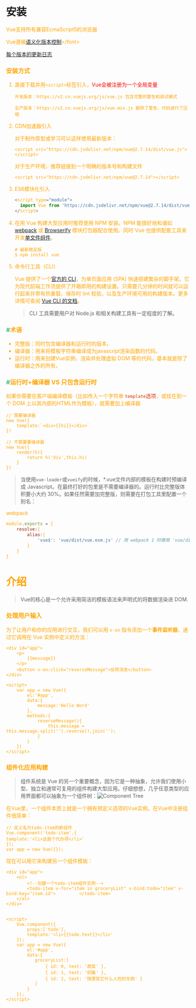 # 安装

<font color='orange'>Vue支持所有兼容EcmaScript5的浏览器</font>

<font color="orange">Vue遵循[语义化版本控制](https://semver.org/lang/zh-CN/ '语义化版本控制')</font>

<font color="orange">[每个版本的更新日志](https://github.com/vuejs/vue/releases)</font>

### 安装方式

1. 直接下载并用`<script>`标签引入，<font color="red">Vue会被注册为一个全局变量</font>

   `开发版本：https://v2.cn.vuejs.org/js/vue.js 包含完整的警告和调试模式`

   `生产版本：https://v2.cn.vuejs.org/js/vue.min.js 删除了警告，代码进行了压缩`

2. CDN加速器引入

   对于制作原型或学习可以这样使用最新版本：

   `<script src="https://cdn.jsdelivr.net/npm/vue@2.7.14/dist/vue.js"></script>`

   对于生产环境，推荐链接到一个明确的版本号和构建文件

   `<script src="https://cdn.jsdelivr.net/npm/vue@2.7.14"></script>`

3. ES6模块化引入

   ```javascript
   <script type="module">
     import Vue from 'https://cdn.jsdelivr.net/npm/vue@2.7.14/dist/vue.esm.browser.js'
   </script>
   ```

4. 在用 Vue 构建大型应用时推荐使用 NPM 安装。NPM 能很好地和诸如 [webpack](https://webpack.js.org/) 或 [Browserify](http://browserify.org/) 模块打包器配合使用。同时 Vue 也提供配套工具来开发[单文件组件](https://v2.cn.vuejs.org/v2/guide/single-file-components.html)。

   ```
   # 最新稳定版
   $ npm install vue
   ```

5. 命令行工具（CLI）

   Vue 提供了一个[官方的 CLI](https://github.com/vuejs/vue-cli)，为单页面应用 (SPA) 快速搭建繁杂的脚手架。它为现代前端工作流提供了开箱即用的构建设置。只需要几分钟的时间就可以运行起来并带有热重载、保存时 lint 校验，以及生产环境可用的构建版本。更多详情可查阅 [Vue CLI 的文档](https://cli.vuejs.org/)。

   >CLI 工具需要用户对 Node.js 和相关构建工具有一定程度的了解。

### <font color="#42b983">#</font>术语

+ 完整版：同时包含编译器和运行时的版本。
+ 编译器：用来将模板字符串编译成为javascript渲染函数的代码。
+ 运行时：用来创建Vue实例、渲染并处理虚拟 DOM 等的代码，基本就是除了编译器之外的所有。

### <font color="#42b983">#</font>运行时+编译器 VS 只包含运行时

如果你需要在客户端编译模板（比如传入一个字符串 <font color="#d63200">`template`选项</font>，或挂在到一个 DOM 上以其内部的HTML作为模板），就需要加上编译器

```vue
// 需要编译器
new Vue({
	template:`<div>{{hi}}</div>`
})

// 不需要要编译器
new Vue({
	render(h){
		return h('div',this.hi)
	}
})
```

>当使用`vue-loader`或`vueify`的时候，*.vue文件内部的模板在构建时预编译成 Javascript。在最终打好的包里是不需要编译器的。运行时比完整版体积要小大约 30%。如果任然需要加完整版，则需要在打包工具里配置一个别名：

webpack

```javascript
module.exports = {
    resolve:{
        alias:{
            'vue$': 'vue/dist/vue.esm.js' // 用 webpack 1 时需用 'vue/dist/vue.common.js'
        }
    }
}
```

# 介绍

>Vue的核心是一个允许采用简洁的模板语法来声明式的将数据渲染进 DOM.

### 处理用户输入

为了让用户和你的应用进行交互，我们可以用 `v-on` 指令添加一个**事件监听器**，通过它调用在 Vue 实例中定义的方法：

```vue
<div id="app">
    <p>
        {{message}}
    </p>
    <button v-on:click="reverseMessage">反转消息</button>
</div>

<script>
	var app = new Vue({
        el:'#app',
        data:{
            message:'Hello Word'
        },
        methods:{
            reverseMessage(){
                this.message = this.message.split('').reverse(),join('');
            }
        }
    })
</script>
```

### 组件化应用构建

>组件系统是 Vue 的另一个重要概念，因为它是一种抽象，允许我们使用小型、独立和通常可复用的组件构建大型应用。仔细想想，几乎任意类型的应用界面都可以抽象为一个组件树：![Component Tree](https://v2.cn.vuejs.org/images/components.png)

在Vue里，一个组件本质上就是一个拥有预定义选项的Vue实例。在Vue中注册组件很简单：

```vue
// 定义名为todo-item的新组件
Vue.component('todo-item',{
template:'<li>这是个代办项</li>'
});
var app = new Vue({});
```

现在可以用它来构建另一个组件模板：

```vue
<div id="app">
    <ol>
    	<!--创建一个todo-item组件实例-->
    	<todo-item v-for="item in groceryList" v-bind:todo="item" v-bind:key="item.id">			</todo-item>
	</ol>
</div>


<script>
	Vue.component({
        props:['todo'],
        template:'<li>{{todo.text}}</li>'
    });
    var app = new Vue({
        el:'#app',
        data:{
           groceryList:[
               { id: 0, text: '蔬菜' },
      		   { id: 1, text: '奶酪' },
      		   { id: 2, text: '随便其它什么人吃的东西' }
           ] 
        }
    });
</script>
```

